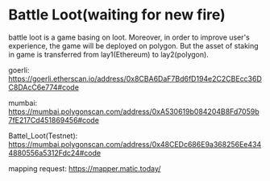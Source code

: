 # Battle Loot(waiting for new fire)

battle loot is a game basing on loot. Moreover, in order to improve user's experience, the game will be deployed on polygon. But the asset of staking in game is transferred from lay1(Ethereum) to lay2(polygon).


goerli: https://goerli.etherscan.io/address/0x8CBA6DaF7Bd6fD194e2C2CBEcc36DC8DAcC6e774#code

mumbai: https://mumbai.polygonscan.com/address/0xA530619b084204B8Fd7059b7fE217Cd451869456#code

Battel_Loot(Testnet): https://mumbai.polygonscan.com/address/0x48CEDc686E9a368256Ee4344880556a5312Fdc24#code

mapping request: https://mapper.matic.today/
